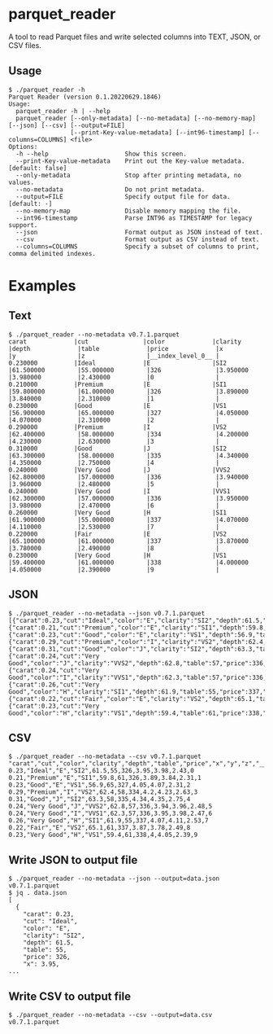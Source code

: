 <!---
  Licensed to the Apache Software Foundation (ASF) under one
  or more contributor license agreements.  See the NOTICE file
  distributed with this work for additional information
  regarding copyright ownership.  The ASF licenses this file
  to you under the Apache License, Version 2.0 (the
  "License"); you may not use this file except in compliance
  with the License.  You may obtain a copy of the License at

    http://www.apache.org/licenses/LICENSE-2.0

  Unless required by applicable law or agreed to in writing,
  software distributed under the License is distributed on an
  "AS IS" BASIS, WITHOUT WARRANTIES OR CONDITIONS OF ANY
  KIND, either express or implied.  See the License for the
  specific language governing permissions and limitations
  under the License.
-->

# parquet\_reader

A tool to read Parquet files and write selected columns into TEXT, JSON, or CSV files.

## Usage

```
$ ./parquet_reader -h
Parquet Reader (version 0.1.20220629.1846)
Usage:
  parquet_reader -h | --help
  parquet_reader [--only-metadata] [--no-metadata] [--no-memory-map] [--json] [--csv] [--output=FILE]
                 [--print-Key-value-metadata] [--int96-timestamp] [--columns=COLUMNS] <file>
Options:
  -h --help                     Show this screen.
  --print-Key-value-metadata    Print out the Key-value metadata. [default: false]
  --only-metadata               Stop after printing metadata, no values.
  --no-metadata                 Do not print metadata.
  --output=FILE                 Specify output file for data. [default: -]
  --no-memory-map               Disable memory mapping the file.
  --int96-timestamp             Parse INT96 as TIMESTAMP for legacy support.
  --json                        Format output as JSON instead of text.
  --csv                         Format output as CSV instead of text.
  --columns=COLUMNS             Specify a subset of columns to print, comma delimited indexes.
```

# Examples

## Text
```
$ ./parquet_reader --no-metadata v0.7.1.parquet
carat             |cut               |color             |clarity           |depth             |table             |price             |x                 |y                 |z                 |__index_level_0__ |
0.230000          |Ideal             |E                 |SI2               |61.500000         |55.000000         |326               |3.950000          |3.980000          |2.430000          |0                 |
0.210000          |Premium           |E                 |SI1               |59.800000         |61.000000         |326               |3.890000          |3.840000          |2.310000          |1                 |
0.230000          |Good              |E                 |VS1               |56.900000         |65.000000         |327               |4.050000          |4.070000          |2.310000          |2                 |
0.290000          |Premium           |I                 |VS2               |62.400000         |58.000000         |334               |4.200000          |4.230000          |2.630000          |3                 |
0.310000          |Good              |J                 |SI2               |63.300000         |58.000000         |335               |4.340000          |4.350000          |2.750000          |4                 |
0.240000          |Very Good         |J                 |VVS2              |62.800000         |57.000000         |336               |3.940000          |3.960000          |2.480000          |5                 |
0.240000          |Very Good         |I                 |VVS1              |62.300000         |57.000000         |336               |3.950000          |3.980000          |2.470000          |6                 |
0.260000          |Very Good         |H                 |SI1               |61.900000         |55.000000         |337               |4.070000          |4.110000          |2.530000          |7                 |
0.220000          |Fair              |E                 |VS2               |65.100000         |61.000000         |337               |3.870000          |3.780000          |2.490000          |8                 |
0.230000          |Very Good         |H                 |VS1               |59.400000         |61.000000         |338               |4.000000          |4.050000          |2.390000          |9                 |
```

## JSON
```
$ ./parquet_reader --no-metadata --json v0.7.1.parquet
[{"carat":0.23,"cut":"Ideal","color":"E","clarity":"SI2","depth":61.5,"table":55,"price":326,"x":3.95,"y":3.98,"z":2.43,"__index_level_0__":0},{"carat":0.21,"cut":"Premium","color":"E","clarity":"SI1","depth":59.8,"table":61,"price":326,"x":3.89,"y":3.84,"z":2.31,"__index_level_0__":1},{"carat":0.23,"cut":"Good","color":"E","clarity":"VS1","depth":56.9,"table":65,"price":327,"x":4.05,"y":4.07,"z":2.31,"__index_level_0__":2},{"carat":0.29,"cut":"Premium","color":"I","clarity":"VS2","depth":62.4,"table":58,"price":334,"x":4.2,"y":4.23,"z":2.63,"__index_level_0__":3},{"carat":0.31,"cut":"Good","color":"J","clarity":"SI2","depth":63.3,"table":58,"price":335,"x":4.34,"y":4.35,"z":2.75,"__index_level_0__":4},{"carat":0.24,"cut":"Very Good","color":"J","clarity":"VVS2","depth":62.8,"table":57,"price":336,"x":3.94,"y":3.96,"z":2.48,"__index_level_0__":5},{"carat":0.24,"cut":"Very Good","color":"I","clarity":"VVS1","depth":62.3,"table":57,"price":336,"x":3.95,"y":3.98,"z":2.47,"__index_level_0__":6},{"carat":0.26,"cut":"Very Good","color":"H","clarity":"SI1","depth":61.9,"table":55,"price":337,"x":4.07,"y":4.11,"z":2.53,"__index_level_0__":7},{"carat":0.22,"cut":"Fair","color":"E","clarity":"VS2","depth":65.1,"table":61,"price":337,"x":3.87,"y":3.78,"z":2.49,"__index_level_0__":8},{"carat":0.23,"cut":"Very Good","color":"H","clarity":"VS1","depth":59.4,"table":61,"price":338,"x":4,"y":4.05,"z":2.39,"__index_level_0__":9}]
```

## CSV
```
$ ./parquet_reader --no-metadata --csv v0.7.1.parquet
"carat","cut","color","clarity","depth","table","price","x","y","z","__index_level_0__"
0.23,"Ideal","E","SI2",61.5,55,326,3.95,3.98,2.43,0
0.21,"Premium","E","SI1",59.8,61,326,3.89,3.84,2.31,1
0.23,"Good","E","VS1",56.9,65,327,4.05,4.07,2.31,2
0.29,"Premium","I","VS2",62.4,58,334,4.2,4.23,2.63,3
0.31,"Good","J","SI2",63.3,58,335,4.34,4.35,2.75,4
0.24,"Very Good","J","VVS2",62.8,57,336,3.94,3.96,2.48,5
0.24,"Very Good","I","VVS1",62.3,57,336,3.95,3.98,2.47,6
0.26,"Very Good","H","SI1",61.9,55,337,4.07,4.11,2.53,7
0.22,"Fair","E","VS2",65.1,61,337,3.87,3.78,2.49,8
0.23,"Very Good","H","VS1",59.4,61,338,4,4.05,2.39,9
```

## Write JSON to output file
```
$ ./parquet_reader --no-metadata --json --output=data.json v0.7.1.parquet
$ jq . data.json
[
  {
    "carat": 0.23,
    "cut": "Ideal",
    "color": "E",
    "clarity": "SI2",
    "depth": 61.5,
    "table": 55,
    "price": 326,
    "x": 3.95,
...
```

## Write CSV to output file
```
$ ./parquet_reader --no-metadata --csv --output=data.csv v0.7.1.parquet
```
